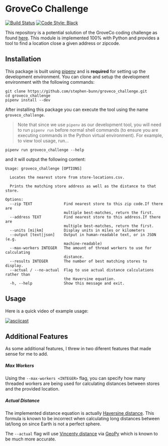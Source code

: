 # GroveCo Challenge

[![Build Status](https://travis-ci.com/stephen-bunn/groveco_challenge.svg?branch=master)](https://travis-ci.com/stephen-bunn/groveco_challenge)
[![Code Style: Black](https://img.shields.io/badge/code%20style-black-000000.svg)](https://github.com/python/black)

This repository is a potential solution of the GroveCo coding challenge as found [here](https://github.com/groveco/code-challenge).
This module is implemented 100% with Python and provides a tool to find a location close a given address or zipcode.

## Installation

This package is built using [pipenv](https://docs.pipenv.org/en/latest/) and is **required** for setting up the development environment.
You can clone and setup the development environment with the following commands:

```console
git clone https://github.com/stephen-bunn/groveco_challenge.git
cd groveco_challenge
pipenv install --dev
```

After installing this package you can execute the tool using the name `groveco_challenge`.

> Note that since we use `pipenv` as our development tool, you will need to run `pipenv run` before normal shell commands (to ensure you are executing commands in the Python virtual environment).
> For example, to view tool usage, run...

```console
pipenv run groveco_challenge --help
```

and it will output the following content:

```
Usage: groveco_challenge [OPTIONS]

  Locates the nearest store from store-locations.csv.

  Prints the matching store address as well as the distance to that store.

Options:
  --zip TEXT              Find nearest store to this zip code.If there are
                          multiple best-matches, return the first.
  --address TEXT          Find nearest store to this address.If there are
                          multiple best-matches, return the first.
  --units [mi|km]         Display units in miles or kilometers
  --output [text|json]    Output in human-readable text, or in JSON (e.g.
                          machine-readable)
  --max-workers INTEGER   The amount of thread workers to use for calculating
                          distance.
  --results INTEGER       The number of best matching stores to display.
  --actual / --no-actual  Flag to use actual distance calculations rather than
                          the Haversine equation.
  -h, --help              Show this message and exit.
```

## Usage

Here is a quick video of example usage:

[![asciicast](https://asciinema.org/a/B6MjRVoYiMAP4qoPiGNLECroc.svg)](https://asciinema.org/a/B6MjRVoYiMAP4qoPiGNLECroc)

## Additional Features

As some additional features, I threw in two diferent features that made sense for me to add.

##### Max Workers

Using the `--max-workers <INTEGER>` flag, you can specify how many threaded workers are being used for calculating distances between stores and the provided location.

##### Actual Distance

The implemented distance equation is actually [Haversine distance](https://en.wikipedia.org/wiki/Haversine_formula).
This formula is known to be incorrect when calculating long distances between lat/long on since Earth is not a perfect sphere.

The `--actual` flag will use [Vincenty distance](https://en.wikipedia.org/wiki/Vincenty%27s_formulae>) via [GeoPy](https://geopy.readthedocs.io/en/stable/) which is known to be much more accurate.

